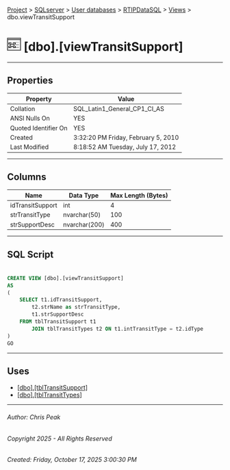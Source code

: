 #### 

[Project](../../../../index.md) > [SQLserver](../../../index.md) > [User databases](../../index.md) > [RTIPDataSQL](../index.md) > [Views](Views.md) > dbo.viewTransitSupport

# ![Views](../../../../Images/View32.png) [dbo].[viewTransitSupport]

---

## <a name="#properties"></a>Properties

| Property | Value |
|---|---|
| Collation | SQL_Latin1_General_CP1_CI_AS |
| ANSI Nulls On | YES |
| Quoted Identifier On | YES |
| Created | 3:32:20 PM Friday, February 5, 2010 |
| Last Modified | 8:18:52 AM Tuesday, July 17, 2012 |


---

## <a name="#columns"></a>Columns

| Name | Data Type | Max Length (Bytes) |
|---|---|---|
| idTransitSupport | int | 4 |
| strTransitType | nvarchar(50) | 100 |
| strSupportDesc | nvarchar(200) | 400 |


---

## <a name="#sqlscript"></a>SQL Script

```sql

CREATE VIEW [dbo].[viewTransitSupport]
AS
(
	SELECT t1.idTransitSupport,
		t2.strName as strTransitType,
		t1.strSupportDesc
	FROM tblTransitSupport t1
		JOIN tblTransitTypes t2 ON t1.intTransitType = t2.idType
)
GO

```


---

## <a name="#uses"></a>Uses

* [[dbo].[tblTransitSupport]](../Tables/dbo_tblTransitSupport.md)
* [[dbo].[tblTransitTypes]](../Tables/dbo_tblTransitTypes.md)


---

###### Author:  Chris Peak

###### Copyright 2025 - All Rights Reserved

###### Created: Friday, October 17, 2025 3:00:30 PM

